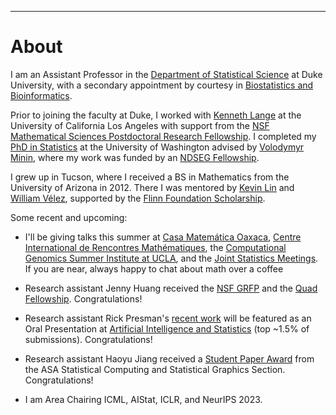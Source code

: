 ---
# [](#header-1)About

I am an Assistant Professor in the [Department of Statistical Science](https://stat.duke.edu/people/appointed-faculty/primary-faculty) at Duke University, with a secondary appointment by courtesy in [Biostatistics and Bioinformatics](https://biostat.duke.edu). 

Prior to joining the faculty at Duke, I worked with [Kenneth Lange](https://scholar.google.com/citations?user=AG6N6KMAAAAJ&hl=en) at the University of California Los Angeles with support from the [NSF Mathematical Sciences Postdoctoral Research Fellowship](https://www.nsf.gov/awardsearch/showAward?AWD_ID=1606177). I completed my [PhD in Statistics](https://digital.lib.washington.edu/researchworks/handle/1773/37251) at the University of Washington advised by [Volodymyr Minin](http://vnminin.github.io/), where my work was funded by an [NDSEG Fellowship](https://www.ams.org/news?news_id=1656). 

I grew up in Tucson, where I received a BS in Mathematics from the University of Arizona in 2012. There I was mentored by [Kevin Lin](http://math.arizona.edu/~klin/index.php) and [William Vélez](http://math.arizona.edu/~velez/), supported by the [Flinn Foundation Scholarship](https://www.flinn.org/flinn-scholars/). 

Some recent and upcoming:

* I'll be giving talks this summer at [Casa Matemática Oaxaca](https://www.birs.ca/events/2023/5-day-workshops/23w5152), [Centre International de Rencontres Mathématiques](https://conferences.cirm-math.fr/2768.html), the [Computational Genomics Summer Institute at UCLA](http://computationalgenomics.bioinformatics.ucla.edu), and the [Joint Statistics Meetings](https://ww2.amstat.org/meetings/jsm/2023/). If you are near, always happy to chat about math over a coffee

* Research assistant Jenny Huang received the [NSF GRFP](https://www.research.gov/grfp/Login.do) and the [Quad Fellowship](https://stat.duke.edu/news/senior-jenny-huang-statistical-science-receive-new-quad-fellowship-doctoral-study). Congratulations!

* Research assistant Rick Presman's [recent work](https://arxiv.org/abs/2210.12258) will be featured as an Oral Presentation at [Artificial Intelligence and Statistics](http://aistats.org/aistats2023/accepted.html) (top ~1.5% of submissions). Congratulations!

* Research assistant Haoyu Jiang received a [Student Paper Award](https://community.amstat.org/jointscsg-section/awards/student-paper-competition) from the ASA Statistical Computing and Statistical Graphics Section. Congratulations! 

* I am Area Chairing ICML, AIStat, ICLR, and NeurIPS 2023.

&nbsp;


